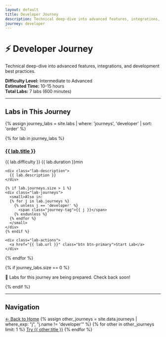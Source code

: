 ```yaml
---
layout: default
title: Developer Journey
description: Technical deep-dive into advanced features, integrations, and development best practices.
journey: developer
---
```


# ⚡ Developer Journey

Technical deep-dive into advanced features, integrations, and development best practices.

**Difficulty Level:** Intermediate to Advanced  
**Estimated Time:** 10-15 hours  
**Total Labs:** 7 labs (600 minutes)

---

## Labs in This Journey

{% assign journey_labs = site.labs | where: 'journeys', 'developer' | sort: 'order' %}

<div class="labs-grid">
{% for lab in journey_labs %}
  <div class="lab-card" data-difficulty="{{ lab.difficulty }}" data-duration="{{ lab.duration }}">
    <div class="lab-header">
      <h3><a href="{{ lab.url }}">{{ lab.title }}</a></h3>
      <div class="lab-meta">
        <span class="difficulty">{{ lab.difficulty }}</span>
        <span class="duration">{{ lab.duration }}min</span>
      </div>
    </div>
    
    <div class="lab-description">
      {{ lab.description }}
    </div>
    
    {% if lab.journeys.size > 1 %}
    <div class="lab-journeys">
      <small>Also in: 
      {% for j in lab.journeys %}
        {% unless j == 'developer' %}
          <span class="journey-tag">{{ j }}</span>
        {% endunless %}
      {% endfor %}
      </small>
    </div>
    {% endif %}
    
    <div class="lab-actions">
      <a href="{{ lab.url }}" class="btn btn-primary">Start Lab</a>
    </div>
  </div>
{% endfor %}
</div>

{% if journey_labs.size == 0 %}
<div class="no-labs">
  <p>🚧 Labs for this journey are being prepared. Check back soon!</p>
</div>
{% endif %}

---

## Navigation

<div class="journey-nav">
  <a href="/" class="btn btn-secondary">← Back to Home</a>
  {% assign other_journeys = site.data.journeys | where_exp: "j", "j.name != 'developer'" %}
  {% for other in other_journeys limit: 1 %}
  <a href="/journeys/{{ other.name }}/" class="btn btn-outline">Try {{ other.title }}</a>
  {% endfor %}
</div>
